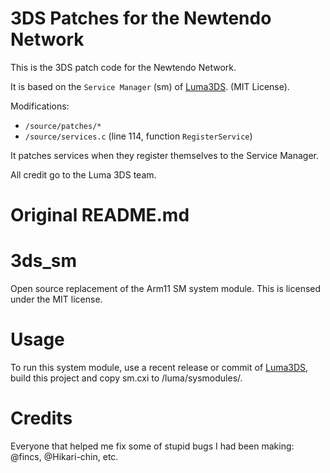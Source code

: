 # 3DS Patches for the Newtendo Network

This is the 3DS patch code for the Newtendo Network.

It is based on the ``Service Manager`` (sm) of [Luma3DS](). (MIT License).

Modifications:

- ``/source/patches/*``
- ``/source/services.c`` (line 114, function ``RegisterService``)

It patches services when they register themselves to the Service Manager.

All credit go to the Luma 3DS team.

# Original README.md

# 3ds_sm
Open source replacement of the Arm11 SM system module.
This is licensed under the MIT license.

# Usage
To run this system module, use a recent release or commit of [Luma3DS](https://github.com/LumaTeam/Luma3DS/), build this project and copy sm.cxi to /luma/sysmodules/.

# Credits
Everyone that helped me fix some of stupid bugs I had been making: @fincs, @Hikari-chin, etc.

